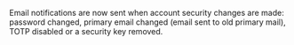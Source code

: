 Email notifications are now sent when account security changes are made: password changed, primary email changed (email sent to old primary mail), TOTP disabled or a security key removed.
